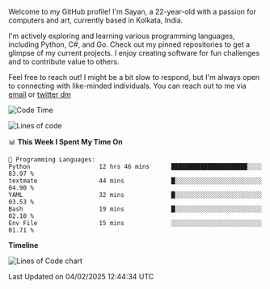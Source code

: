 Welcome to my GitHub profile! I'm Sayan, a 22-year-old with a passion for computers and art, currently based in Kolkata, India.

I'm actively exploring and learning various programming languages, including Python, C#, and Go. Check out my pinned repositories to get a glimpse of my current projects. I enjoy creating software for fun challenges and to contribute value to others.

Feel free to reach out! I might be a bit slow to respond, but I'm always open to connecting with like-minded individuals. You can reach out to me via [email](mailto:me@sayanbiswas.in) or [twitter dm](https://twitter.com/TheDankDel)

<!--START_SECTION:waka-->
![Code Time](http://img.shields.io/badge/Code%20Time-2%2C061%20hrs%2054%20mins-blue)

![Lines of code](https://img.shields.io/badge/From%20Hello%20World%20I%27ve%20Written-6.7%20million%20lines%20of%20code-blue)

📊 **This Week I Spent My Time On** 

```text
💬 Programming Languages: 
Python                   12 hrs 46 mins      █████████████████████░░░░   83.97 % 
textmate                 44 mins             █░░░░░░░░░░░░░░░░░░░░░░░░   04.90 % 
YAML                     32 mins             █░░░░░░░░░░░░░░░░░░░░░░░░   03.53 % 
Bash                     19 mins             █░░░░░░░░░░░░░░░░░░░░░░░░   02.10 % 
Env File                 15 mins             ░░░░░░░░░░░░░░░░░░░░░░░░░   01.71 % 
```

**Timeline**

![Lines of Code chart](https://raw.githubusercontent.com/Dank-del/Dank-del/main/assets/bar_graph.png)


 Last Updated on 04/02/2025 12:44:34 UTC
<!--END_SECTION:waka-->
